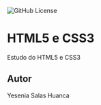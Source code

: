 ![GitHub License](https://img.shields.io/github/license/YeseniaSh/site)

# HTML5 e CSS3
Estudo do HTML5 e CSS3
## Autor
Yesenia Salas Huanca
